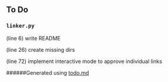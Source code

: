 ## To Do
### ``linker.py``
(line 6) write README

(line 26) create missing dirs

(line 72) implement interactive mode to approve individual links

######Generated using [todo.md](https://github.com/charlesthomas/todo.md)
